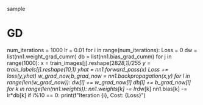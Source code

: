 sample

# GD
num_iterations = 1000
lr = 0.01
for i in range(num_iterations):
    Loss = 0
    dw = list(nn1.weight_grad_cumm)
    db = list(nn1.bias_grad_cumm)
    for j in range(1000):
        x = train_images[j].reshape(28*28,1)/255
        y = train_labels[j].reshape(10,1)
        yhat = nn1.forward_pass(x)
        Loss += loss(y,yhat)
        w_grad_now,b_grad_now = nn1.backpropagation(x,y)
        for l in range(len(w_grad_now)):
            dw[l] += w_grad_now[l]
            db[l] += b_grad_now[l]
    for k in range(len(nn1.weights)):
        nn1.weights[k] -= lr*dw[k]
        nn1.bias[k] -= lr*db[k]
    if i%10 == 0:
        print(f"Iteration {i}, Cost: {Loss}")